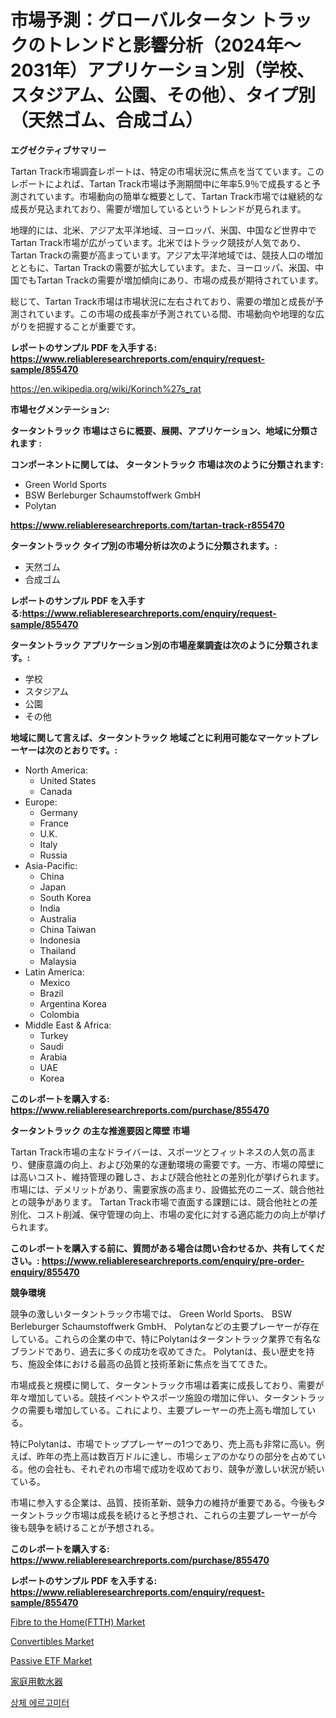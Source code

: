 <p><h1>市場予測：グローバルタータン トラックのトレンドと影響分析（2024年〜2031年）アプリケーション別（学校、スタジアム、公園、その他）、タイプ別（天然ゴム、合成ゴム）</h1></p><p><strong>エグゼクティブサマリー</strong></p>
<p><p>Tartan Track市場調査レポートは、特定の市場状況に焦点を当てています。このレポートによれば、Tartan Track市場は予測期間中に年率5.9％で成長すると予測されています。市場動向の簡単な概要として、Tartan Track市場では継続的な成長が見込まれており、需要が増加しているというトレンドが見られます。</p><p>地理的には、北米、アジア太平洋地域、ヨーロッパ、米国、中国など世界中でTartan Track市場が広がっています。北米ではトラック競技が人気であり、Tartan Trackの需要が高まっています。アジア太平洋地域では、競技人口の増加とともに、Tartan Trackの需要が拡大しています。また、ヨーロッパ、米国、中国でもTartan Trackの需要が増加傾向にあり、市場の成長が期待されています。</p><p>総じて、Tartan Track市場は市場状況に左右されており、需要の増加と成長が予測されています。この市場の成長率が予測されている間、市場動向や地理的な広がりを把握することが重要です。</p></p>
<p><strong>レポートのサンプル PDF を入手する: <a href="https://www.reliableresearchreports.com/enquiry/request-sample/855470">https://www.reliableresearchreports.com/enquiry/request-sample/855470</a></strong></p>
<p><a href="https://en.wikipedia.org/wiki/Korinch%27s_rat">https://en.wikipedia.org/wiki/Korinch%27s_rat</a></p>
<p><strong>市場セグメンテーション:</strong></p>
<p><strong> タータントラック 市場はさらに概要、展開、アプリケーション、地域に分類されます :</strong></p>
<p><strong>コンポーネントに関しては、 タータントラック 市場は次のように分類されます:</strong></p>
<p><ul><li>Green World Sports</li><li>BSW Berleburger Schaumstoffwerk GmbH</li><li>Polytan</li></ul></p>
<p><strong><a href="https://www.reliableresearchreports.com/tartan-track-r855470">https://www.reliableresearchreports.com/tartan-track-r855470</a></strong></p>
<p><strong> タータントラック タイプ別の市場分析は次のように分類されます。:</strong></p>
<p><ul><li>天然ゴム</li><li>合成ゴム</li></ul></p>
<p><strong>レポートのサンプル PDF を入手する:<a href="https://www.reliableresearchreports.com/enquiry/request-sample/855470">https://www.reliableresearchreports.com/enquiry/request-sample/855470</a></strong></p>
<p><strong> タータントラック アプリケーション別の市場産業調査は次のように分類されます。:</strong></p>
<p><ul><li>学校</li><li>スタジアム</li><li>公園</li><li>その他</li></ul></p>
<p><strong>地域に関して言えば、タータントラック 地域ごとに利用可能なマーケットプレーヤーは次のとおりです。:</strong></p>
<p><ul>
    <li>
        North America:
        <ul>
            <li>United States</li>
            <li>Canada</li>
        </ul>
    </li>
    <li>
        Europe:
        <ul>
            <li>Germany</li>
            <li>France</li>
            <li>U.K.</li>
            <li>Italy</li>
            <li>Russia</li>
        </ul>
    </li>
    <li>
        Asia-Pacific:
        <ul>
            <li>China</li>
            <li>Japan</li>
            <li>South Korea</li>
            <li>India</li>
            <li>Australia</li>
            <li>China Taiwan</li>
            <li>Indonesia</li>
            <li>Thailand</li>
            <li>Malaysia</li>
        </ul>
    </li>
    <li>
        Latin America:
        <ul>
            <li>Mexico</li>
            <li>Brazil</li>
            <li>Argentina Korea</li>
            <li>Colombia</li>
        </ul>
    </li>
    <li>
        Middle East & Africa:
        <ul>
            <li>Turkey</li>
            <li>Saudi</li>
            <li>Arabia</li>
            <li>UAE</li>
            <li>Korea</li>
        </ul>
    </li>
    </ul></p>
<p><strong>このレポートを購入する: <a href="https://www.reliableresearchreports.com/purchase/855470">https://www.reliableresearchreports.com/purchase/855470</a></strong></p>
<p><strong>タータントラック の主な推進要因と障壁 市場</strong></p>
<p><p>Tartan Track市場の主なドライバーは、スポーツとフィットネスの人気の高まり、健康意識の向上、および効果的な運動環境の需要です。一方、市場の障壁には高いコスト、維持管理の難しさ、および競合他社との差別化が挙げられます。市場には、デメリットがあり、需要家族の高まり、設備拡充のニーズ、競合他社との競争があります。 Tartan Track市場で直面する課題には、競合他社との差別化、コスト削減、保守管理の向上、市場の変化に対する適応能力の向上が挙げられます。</p></p>
<p><strong>このレポートを購入する前に、質問がある場合は問い合わせるか、共有してください。: <a href="https://www.reliableresearchreports.com/enquiry/pre-order-enquiry/855470">https://www.reliableresearchreports.com/enquiry/pre-order-enquiry/855470</a></strong></p>
<p><strong>競争環境</strong></p>
<p><p>競争の激しいタータントラック市場では、 Green World Sports、 BSW Berleburger Schaumstoffwerk GmbH、 Polytanなどの主要プレーヤーが存在している。これらの企業の中で、特にPolytanはタータントラック業界で有名なブランドであり、過去に多くの成功を収めてきた。 Polytanは、長い歴史を持ち、施設全体における最高の品質と技術革新に焦点を当ててきた。</p><p>市場成長と規模に関して、タータントラック市場は着実に成長しており、需要が年々増加している。競技イベントやスポーツ施設の増加に伴い、タータントラックの需要も増加している。これにより、主要プレーヤーの売上高も増加している。</p><p>特にPolytanは、市場でトッププレーヤーの1つであり、売上高も非常に高い。例えば、昨年の売上高は数百万ドルに達し、市場シェアのかなりの部分を占めている。他の会社も、それぞれの市場で成功を収めており、競争が激しい状況が続いている。</p><p>市場に参入する企業は、品質、技術革新、競争力の維持が重要である。今後もタータントラック市場は成長を続けると予想され、これらの主要プレーヤーが今後も競争を続けることが予想される。</p></p>
<p><strong>このレポートを購入する: <a href="https://www.reliableresearchreports.com/purchase/855470">https://www.reliableresearchreports.com/purchase/855470</a></strong></p>
<p><strong>レポートのサンプル PDF を入手する: <a href="https://www.reliableresearchreports.com/enquiry/request-sample/855470">https://www.reliableresearchreports.com/enquiry/request-sample/855470</a></strong><strong></strong></p>
<p><p><a href="https://medium.com/@gabrieluffman5656/fibre-to-the-home-ftth-market-a-global-and-regional-analysis-2024-2031-fd8d2068bdaf">Fibre to the Home(FTTH) Market</a></p><p><a href="https://github.com/sifatuddin25/Market-Research-Report-List-1/blob/main/convertibles-market.md">Convertibles Market</a></p><p><a href="https://github.com/alexxisgm/Market-Research-Report-List-1/blob/main/passive-etf-market.md">Passive ETF Market</a></p><p><a href="https://github.com/TerrellConn/Market-Research-Report-List-2/blob/main/342831445684.md">家庭用軟水器</a></p><p><a href="https://github.com/LuckeyCorbin/Market-Research-Report-List-2/blob/main/467827857939.md">상체 에르고미터</a></p></p>
